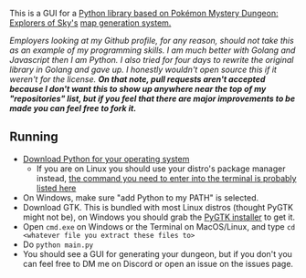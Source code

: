 This is a GUI for a [Python library based on ](https://github.com/SkyTemple/dungeon-eos/) [Pokémon Mystery Dungeon: Explorers of Sky's](https://bulbapedia.bulbagarden.net/wiki/Pok%C3%A9mon_Mystery_Dungeon:_Explorers_of_Sky) [map generation system.](https://github.com/SkyTemple/dungeon-eos/)

*Employers looking at my Github profile, for any reason, should not take this as an example of my programming skills. I am much better with Golang and Javascript then I am Python. I also tried for four days to rewrite the original library in Golang and gave up. I honestly wouldn't open source this if it weren't for the license.* ***On that note, pull requests aren't accepted because I don't want this to show up anywhere near the top of my "repositories" list, but if you feel that there are major improvements to be made you can feel free to fork it.***

## Running

- [Download Python for your operating system](https://www.python.org/downloads/)
    - If you are on Linux you should use your distro's package manager instead, [the command you need to enter into the terminal is probably listed here](https://command-not-found.com/python)
- On Windows, make sure "add Python to my PATH" is selected.
- Download GTK. This is bundled with most Linux distros (thought PyGTK might not be), on Windows you should grab the [PyGTK installer](https://download.gnome.org/binaries/win32/pygtk/2.22/) to get it.
- Open `cmd.exe` on Windows or the Terminal on MacOS/Linux, and type `cd <whatever file you extract these files to>`
- Do `python main.py`
- You should see a GUI for generating your dungeon, but if you don't you can feel free to DM me on Discord or open an issue on the issues page.